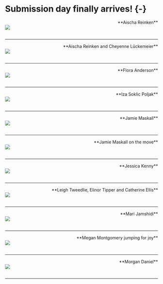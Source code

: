 # Submission day finally arrives! {-}


<div>
<span style = "float: right;">**Aischa Reinken**</span>
<br>
<img src="images/Aischa_sub.jpg"> 
</div>


<div>
<br>
</div>

---

<div>
<span style = "float: right;">**Aischa Reinken and Cheyenne Lückemeier**</span>
<br>
<img src="images/Aischa_Cheyenne_sub.jpg"> 
</div>


<div>
<br>
</div>

---

<div>
<span style = "float: right;">**Flora Anderson**</span>
<br>
<img src="images/Flora_sub.png"> 
</div>


<div>
<br>
</div>

---

<div>
<span style = "float: right;">**Iza Soklic Poljak**</span>
<br>
<img src="images/Iza_sub.jpg"> 
</div>


<div>
<br>
</div>

---

<div>
<span style = "float: right;">**Jamie Maskall**</span>
<br>
<img src="images/Jamie_still_sub.jpg"> 
</div>


<div>
<br>
</div>

---

<div>
<span style = "float: right;">**Jamie Maskall on the move**</span>
<br>
<img src="images/Jamie_move_sub.jpg"> 
</div>


<div>
<br>
</div>

---

<div>
<span style = "float: right;">**Jessica Kenny**</span>
<br>
<img src="images/JessicaKenny.png"> 
</div>


<div>
<br>
</div>

---

<div>
<span style = "float: right;">**Leigh Tweedlie, Elinor Tipper and Catherine Ellis**</span>
<br>
<img src="images/LeighTweedlie_ElinorTipper_CatherineEllis_sub.jpeg"> 
</div>


<div>
<br>
</div>

---

<div>
<span style = "float: right;">**Mari Jamshidi**</span>
<br>
<img src="images/Mari_Jamshidi_sub.jpg"> 
</div>


<div>
<br>
</div>

---


<div>
<span style = "float: right;">**Megan Montgomery jumping for joy**</span>
<br>
<img src="images/Megan_sub.JPG"> 
</div>


<div>
<br>
</div>

---

<div>
<span style = "float: right;">**Morgan Daniel**</span>
<br>
<img src="images/Morgan_Daniel_sub.jpg"> 
</div>


<div>
<br>
</div>

---
